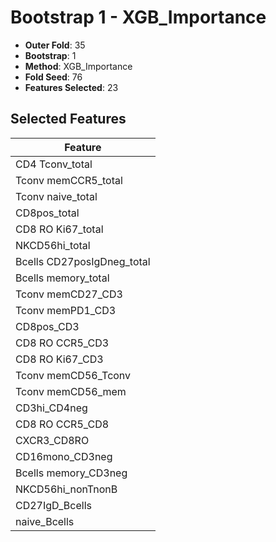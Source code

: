 # Bootstrap 1 - XGB_Importance

- **Outer Fold**: 35
- **Bootstrap**: 1
- **Method**: XGB_Importance
- **Fold Seed**: 76
- **Features Selected**: 23

## Selected Features

| Feature |
|---------|
| CD4 Tconv_total |
| Tconv memCCR5_total |
| Tconv naive_total |
| CD8pos_total |
| CD8 RO Ki67_total |
| NKCD56hi_total |
| Bcells CD27posIgDneg_total |
| Bcells memory_total |
| Tconv memCD27_CD3 |
| Tconv memPD1_CD3 |
| CD8pos_CD3 |
| CD8 RO CCR5_CD3 |
| CD8  RO Ki67_CD3 |
| Tconv memCD56_Tconv |
| Tconv memCD56_mem |
| CD3hi_CD4neg |
| CD8 RO CCR5_CD8 |
| CXCR3_CD8RO |
| CD16mono_CD3neg |
| Bcells memory_CD3neg |
| NKCD56hi_nonTnonB |
| CD27IgD_Bcells |
| naive_Bcells |
